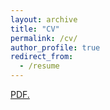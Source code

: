 ```yaml
---
layout: archive
title: "CV"
permalink: /cv/
author_profile: true
redirect_from:
  - /resume
---
```


<a href="JonasBeal.github.io/files/CV_JonasBEAL.pdf" target="_blank">PDF.</a>
